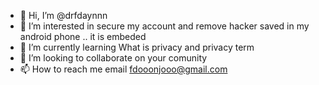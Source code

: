 - 👋 Hi, I’m @drfdaynnn
- 👀 I’m interested in secure my account and remove hacker saved in my android phone .. it is embeded 
- 🌱 I’m currently learning What is privacy and privacy term
- 💞️ I’m looking to collaborate on your comunity
- 📫 How to reach me email fdooonjooo@gmail.com

<!---embed in any url  added somethi g like # ? to orginal website and rotate me to anotber one same tge orginal but is differ
daynnn/drfdaynnn is a ✨ special ✨ repository because its `README.md` (this file) appears on your GitHub profile.
You can click the Preview link to take a look at your changes.
--->

